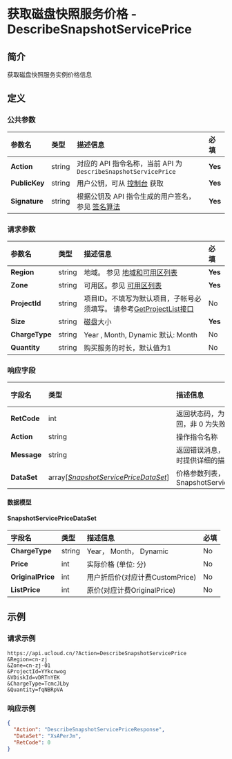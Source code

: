 # 获取磁盘快照服务价格 - DescribeSnapshotServicePrice

## 简介

获取磁盘快照服务实例价格信息









## 定义

### 公共参数

| 参数名 | 类型 | 描述信息 | 必填 |
|:---|:---|:---|:---|
| **Action**     | string  | 对应的 API 指令名称，当前 API 为 `DescribeSnapshotServicePrice`                        | **Yes** |
| **PublicKey**  | string  | 用户公钥，可从 [控制台](https://console.ucloud.cn/uapi/apikey) 获取                                             | **Yes** |
| **Signature**  | string  | 根据公钥及 API 指令生成的用户签名，参见 [签名算法](api/summary/signature.md)  | **Yes** |

### 请求参数

| 参数名 | 类型 | 描述信息 | 必填 |
|:---|:---|:---|:---|
| **Region** | string | 地域。 参见 [地域和可用区列表](https://docs.ucloud.cn/api/summary/regionlist) |**Yes**|
| **Zone** | string | 可用区。参见 [可用区列表](https://docs.ucloud.cn/api/summary/regionlist) |**Yes**|
| **ProjectId** | string | 项目ID。不填写为默认项目，子帐号必须填写。 请参考[GetProjectList接口](https://docs.ucloud.cn/api/summary/get_project_list) |No|
| **Size** | string | 磁盘大小 |**Yes**|
| **ChargeType** | string | Year , Month, Dynamic 默认: Month |No|
| **Quantity** | string | 购买服务的时长，默认值为1 |No|

### 响应字段

| 字段名 | 类型 | 描述信息 | 必填 |
|:---|:---|:---|:---|
| **RetCode** | int | 返回状态码，为 0 则为成功返回，非 0 为失败 |**Yes**|
| **Action** | string | 操作指令名称 |**Yes**|
| **Message** | string | 返回错误消息，当 `RetCode` 非 0 时提供详细的描述信息 |No|
| **DataSet** | array[[*SnapshotServicePriceDataSet*](#SnapshotServicePriceDataSet)] | 价格参数列表，具体说明见SnapshotServicePriceDataSet |No|

#### 数据模型


#### SnapshotServicePriceDataSet

| 字段名 | 类型 | 描述信息 | 必填 |
|:---|:---|:---|:---|
| **ChargeType** | string | Year， Month， Dynamic |No|
| **Price** | int | 实际价格 (单位: 分) |No|
| **OriginalPrice** | int | 用户折后价(对应计费CustomPrice) |No|
| **ListPrice** | int | 原价(对应计费OriginalPrice) |No|

## 示例

### 请求示例
    
```
https://api.ucloud.cn/?Action=DescribeSnapshotServicePrice
&Region=cn-zj
&Zone=cn-zj-01
&ProjectId=YYkcnwog
&VDiskId=vDRTnYEK
&ChargeType=TcmcJLby
&Quantity=fqNBRpVA
```

### 响应示例
    
```json
{
  "Action": "DescribeSnapshotServicePriceResponse",
  "DataSet": "XsAPerJm",
  "RetCode": 0
}
```





